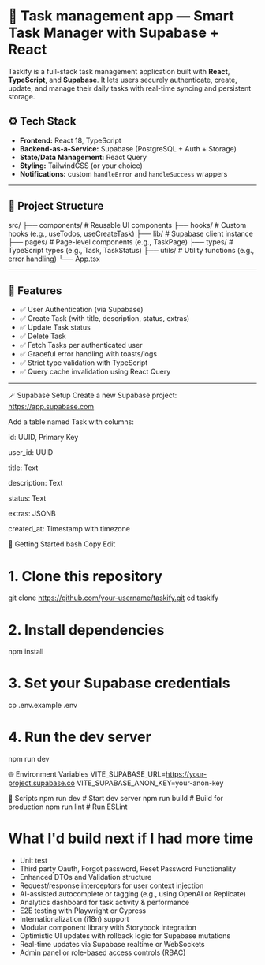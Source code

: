 # 📝 Task management app — Smart Task Manager with Supabase + React

Taskify is a full-stack task management application built with **React**, **TypeScript**, and **Supabase**. It lets users securely authenticate, create, update, and manage their daily tasks with real-time syncing and persistent storage.

## ⚙️ Tech Stack

- **Frontend:** React 18, TypeScript
- **Backend-as-a-Service:** Supabase (PostgreSQL + Auth + Storage)
- **State/Data Management:** React Query
- **Styling:** TailwindCSS (or your choice)
- **Notifications:** custom `handleError` and `handleSuccess` wrappers

---

## 📁 Project Structure

src/
├── components/ # Reusable UI components
├── hooks/ # Custom hooks (e.g., useTodos, useCreateTask)
├── lib/ # Supabase client instance
├── pages/ # Page-level components (e.g., TaskPage)
├── types/ # TypeScript types (e.g., Task, TaskStatus)
├── utils/ # Utility functions (e.g., error handling)
└── App.tsx


---

## 🧠 Features

- ✅ User Authentication (via Supabase)
- ✅ Create Task (with title, description, status, extras)
- ✅ Update Task status
- ✅ Delete Task
- ✅ Fetch Tasks per authenticated user
- ✅ Graceful error handling with toasts/logs
- ✅ Strict type validation with TypeScript
- ✅ Query cache invalidation using React Query

---

🪄 Supabase Setup
Create a new Supabase project: https://app.supabase.com

Add a table named Task with columns:

id: UUID, Primary Key

user_id: UUID

title: Text

description: Text

status: Text

extras: JSONB

created_at: Timestamp with timezone


🚀 Getting Started
bash
Copy
Edit
# 1. Clone this repository
git clone https://github.com/your-username/taskify.git
cd taskify

# 2. Install dependencies
npm install

# 3. Set your Supabase credentials
cp .env.example .env

# 4. Run the dev server
npm run dev

🌐 Environment Variables
VITE_SUPABASE_URL=https://your-project.supabase.co
VITE_SUPABASE_ANON_KEY=your-anon-key

🧹 Scripts
npm run dev      # Start dev server
npm run build    # Build for production
npm run lint     # Run ESLint


# What I'd build next if I had more time
- Unit test
- Third party Oauth, Forgot password, Reset Password Functionality
- Enhanced DTOs and Validation structure
- Request/response interceptors for user context injection
- AI-assisted autocomplete or tagging (e.g., using OpenAI or Replicate)
- Analytics dashboard for task activity & performance
- E2E testing with Playwright or Cypress
- Internationalization (i18n) support
- Modular component library with Storybook integration
- Optimistic UI updates with rollback logic for Supabase mutations
- Real-time updates via Supabase realtime or WebSockets
- Admin panel or role-based access controls (RBAC)